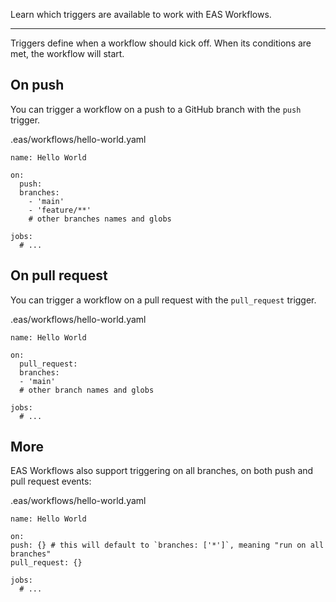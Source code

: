 Learn which triggers are available to work with EAS Workflows.

___

Triggers define when a workflow should kick off. When its conditions are met, the workflow will start.

## On push[](https://docs.expo.dev/eas-workflows/get-started/#on-push)

You can trigger a workflow on a push to a GitHub branch with the `push` trigger.

.eas/workflows/hello-world.yaml

```
name: Hello World

on:
  push:
  branches:
    - 'main'
    - 'feature/**'
    # other branches names and globs

jobs:
  # ...
```

## On pull request[](https://docs.expo.dev/eas-workflows/get-started/#on-pull-request)

You can trigger a workflow on a pull request with the `pull_request` trigger.

.eas/workflows/hello-world.yaml

```
name: Hello World

on:
  pull_request:
  branches:
  - 'main'
  # other branch names and globs

jobs:
  # ...
```

## More[](https://docs.expo.dev/eas-workflows/get-started/#more)

EAS Workflows also support triggering on all branches, on both push and pull request events:

.eas/workflows/hello-world.yaml

```
name: Hello World

on:
push: {} # this will default to `branches: ['*']`, meaning "run on all branches"
pull_request: {}

jobs:
  # ...
```